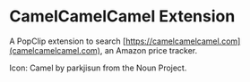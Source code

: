 # CamelCamelCamel Extension

A PopClip extension to search [https://camelcamelcamel.com](camelcamelcamel.com), an Amazon price tracker.

Icon: Camel by parkjisun from the Noun Project.
